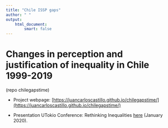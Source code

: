 ```yaml
---
title: "Chile ISSP gaps"
author: " "
output:
    html_document:
        smart: false
---
```


# Changes in perception and justification of inequality in Chile 1999-2019

(repo chilegapstime)


- Project webpage: [https://juancarloscastillo.github.io/chilegapstime/](https://juancarloscastillo.github.io/chilegapstime/)

- Presentation UTokio Conference: Rethinking Inequalities [here](https://juancarloscastillo.github.io/chilegapstime/docs/prestokio2020/castillo20202tokio.html) (January 2020).
